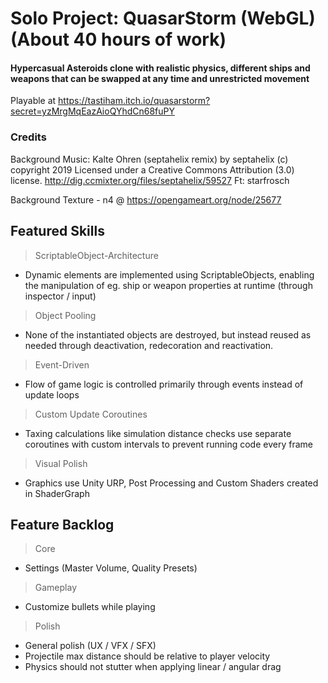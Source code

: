 # Solo Project: QuasarStorm (WebGL) (About 40 hours of work)

#### Hypercasual Asteroids clone with realistic physics, different ships and weapons that can be swapped at any time and unrestricted movement
Playable at https://tastiham.itch.io/quasarstorm?secret=yzMrgMqEazAioQYhdCn68fuPY

### Credits

Background Music: Kalte Ohren (septahelix remix) by septahelix (c) copyright 2019 Licensed under a Creative Commons Attribution (3.0) license. http://dig.ccmixter.org/files/septahelix/59527 Ft: starfrosch

Background Texture - n4 @ https://opengameart.org/node/25677

## Featured Skills

> ScriptableObject-Architecture
- Dynamic elements are implemented using ScriptableObjects, enabling the manipulation of eg. ship or weapon properties at runtime (through inspector / input)
	
> Object Pooling
- None of the instantiated objects are destroyed, but instead reused as needed through deactivation, redecoration and reactivation.
	
> Event-Driven
- Flow of game logic is controlled primarily through events instead of update loops
	
> Custom Update Coroutines 
- Taxing calculations like simulation distance checks use separate coroutines with custom intervals to prevent running code every frame

> Visual Polish
- Graphics use Unity URP, Post Processing and Custom Shaders created in ShaderGraph


## Feature Backlog

> Core
- Settings (Master Volume, Quality Presets)

> Gameplay
- Customize bullets while playing

> Polish
- General polish (UX / VFX / SFX)
- Projectile max distance should be relative to player velocity
- Physics should not stutter when applying linear / angular drag
